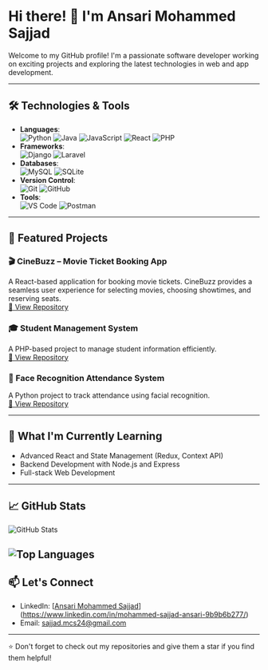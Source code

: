 # Hi there! 👋 I'm Ansari Mohammed Sajjad

Welcome to my GitHub profile! I'm a passionate software developer working on exciting projects and exploring the latest technologies in web and app development.

---

## 🛠️ Technologies & Tools
- **Languages**:  
  ![Python](https://img.shields.io/badge/Python-3670A0?style=flat&logo=python&logoColor=ffdd54) 
  ![Java](https://img.shields.io/badge/Java-007396?style=flat&logo=java&logoColor=white) 
  ![JavaScript](https://img.shields.io/badge/JavaScript-F7DF1E?style=flat&logo=javascript&logoColor=black) 
  ![React](https://img.shields.io/badge/React-61DAFB?style=flat&logo=react&logoColor=black) 
  ![PHP](https://img.shields.io/badge/PHP-777BB4?style=flat&logo=php&logoColor=white)
- **Frameworks**:  
  ![Django](https://img.shields.io/badge/Django-092E20?style=flat&logo=django&logoColor=white) 
  ![Laravel](https://img.shields.io/badge/Laravel-FF2D20?style=flat&logo=laravel&logoColor=white)
- **Databases**:  
  ![MySQL](https://img.shields.io/badge/MySQL-4479A1?style=flat&logo=mysql&logoColor=white) 
  ![SQLite](https://img.shields.io/badge/SQLite-003B57?style=flat&logo=sqlite&logoColor=white)
- **Version Control**:  
  ![Git](https://img.shields.io/badge/Git-F05032?style=flat&logo=git&logoColor=white) 
  ![GitHub](https://img.shields.io/badge/GitHub-181717?style=flat&logo=github&logoColor=white)
- **Tools**:  
  ![VS Code](https://img.shields.io/badge/VS%20Code-0078D4?style=flat&logo=visual-studio-code&logoColor=white) 
  ![Postman](https://img.shields.io/badge/Postman-FF6C37?style=flat&logo=postman&logoColor=white)  

---

## 📂 Featured Projects
### 🎬 CineBuzz – Movie Ticket Booking App
A React-based application for booking movie tickets. CineBuzz provides a seamless user experience for selecting movies, choosing showtimes, and reserving seats.  
[🔗 View Repository](https://github.com/Ansari-Mohammed-Sajjad/CineBuzz)

### 🎓 Student Management System
A PHP-based project to manage student information efficiently.  
[🔗 View Repository](https://github.com/Ansari-Mohammed-Sajjad/student-management-system)

### 🤖 Face Recognition Attendance System
A Python project to track attendance using facial recognition.  
[🔗 View Repository](https://github.com/Ansari-Mohammed-Sajjad/face-recognition-attendance)

---

## 🌱 What I'm Currently Learning
- Advanced React and State Management (Redux, Context API)
- Backend Development with Node.js and Express
- Full-stack Web Development

---

## 📈 GitHub Stats

![GitHub Stats](https://github-readme-stats.vercel.app/api?username=SajjadCrafts&show_icons=true&count_private=true&hide_title=true&hide=prs&theme=radical)

![Top Languages](https://github-readme-stats.vercel.app/api/top-langs/?username=Ansari-Mohammed-Sajjad&layout=compact&theme=radical)
---

## 📫 Let's Connect
- LinkedIn: [[Ansari Mohammed Sajjad](https://linkedin.com/in/Ansari-Mohammed-Sajjad)](https://www.linkedin.com/in/mohammed-sajjad-ansari-9b9b6b277/)
- Email: [sajjad.mcs24@gmail.com](mailto:sajjad.mcs24@gmail.com)

---

⭐️ Don't forget to check out my repositories and give them a star if you find them helpful!
